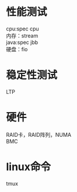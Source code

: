 
# 性能测试

cpu:spec cpu \
内存：stream  \
java:spec jbb\
硬盘：fio

# 稳定性测试
LTP

# 硬件
RAID卡，RAID阵列，NUMA\
BMC
# linux命令
tmux 

